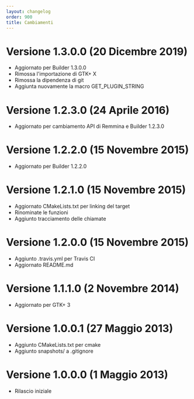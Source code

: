 ```yaml
---
layout: changelog
order: 900
title: Cambiamenti
---
```

# Versione 1.3.0.0 (20 Dicembre 2019)

* Aggiornato per Builder 1.3.0.0
* Rimossa l'importazione di GTK+ X
* Rimossa la dipendenza di git
* Aggiunta nuovamente la macro GET_PLUGIN_STRING

# Versione 1.2.3.0 (24 Aprile 2016)

* Aggiornato per cambiamento API di Remmina e Builder 1.2.3.0

# Versione 1.2.2.0 (15 Novembre 2015)

* Aggiornato per Builder 1.2.2.0

# Versione 1.2.1.0 (15 Novembre 2015)

* Aggiornato CMakeLists.txt per linking del target
* Rinominate le funzioni
* Aggiunto tracciamento delle chiamate

# Versione 1.2.0.0 (15 Novembre 2015)

* Aggiunto .travis.yml per Travis CI
* Aggiornato README.md

# Versione 1.1.1.0 (2 Novembre 2014)

* Aggiornato per GTK+ 3

# Versione 1.0.0.1 (27 Maggio 2013)

* Aggiunto CMakeLists.txt per cmake
* Aggiunto snapshots/ a .gitignore

# Versione 1.0.0.0 (1 Maggio 2013)

* Rilascio iniziale
